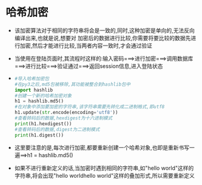 # 哈希加密

- 该加密算法对于相同的字符串将会是一致的,同时,这种加密是单向的,无法反向编译出来,也就是说,想要对 加密后的数据进行比较,你需要将要比较的数据先进行加密,然后才能进行比较,当两者内容一致时,才会通过验证

- 当使用在登陆页面时,其流程时这样的:输入密码===>进行加密===>调用数据库===>进行比较===>验证通过===>返回session信息,进入登陆状态

- ```python
  #导入哈希加密包
  #在py3之后,md5包被移除,其功能被整合到hashlib包中
  import hashlib
  #创建一个新的哈希加密对象
  h1 = hashlib.md5()
  #在对象中添加要加密的字符串,该字符串需要先转化成二进制格式,即utf8
  h1.update(str.encode(encoding='utf8'))
  #查看转码后的数据,hexdigest为十六进制模式
  print(h1.hexdigest())
  #查看转码后的数据,digest为二进制模式
  print(h1.digest())
  ```

- 这里要注意的是,每次进行加密,都要重新创建一个哈希对象,也即是重新书写一遍==>h1 = hashlib.md5()

- 如果不进行重新定义的话,当加密时遇到相同的字符串,如"hello world"这样的字符串,将会出现"hello worldhello world"这样的叠加形式,所以需要重新定义

